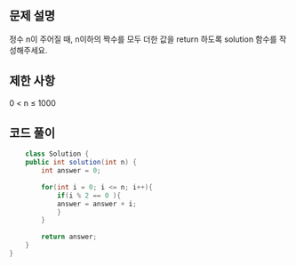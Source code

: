 ## 문제 설명
정수 n이 주어질 때, n이하의 짝수를 모두 더한 값을 return 하도록 solution 함수를 작성해주세요.

## 제한 사항
0 < n ≤ 1000

## 코드 풀이
```java
	class Solution {
    public int solution(int n) {
        int answer = 0;
        
        for(int i = 0; i <= n; i++){
            if(i % 2 == 0 ){
            answer = answer + i;
            }
        }
        
        return answer;
    }
}
```
